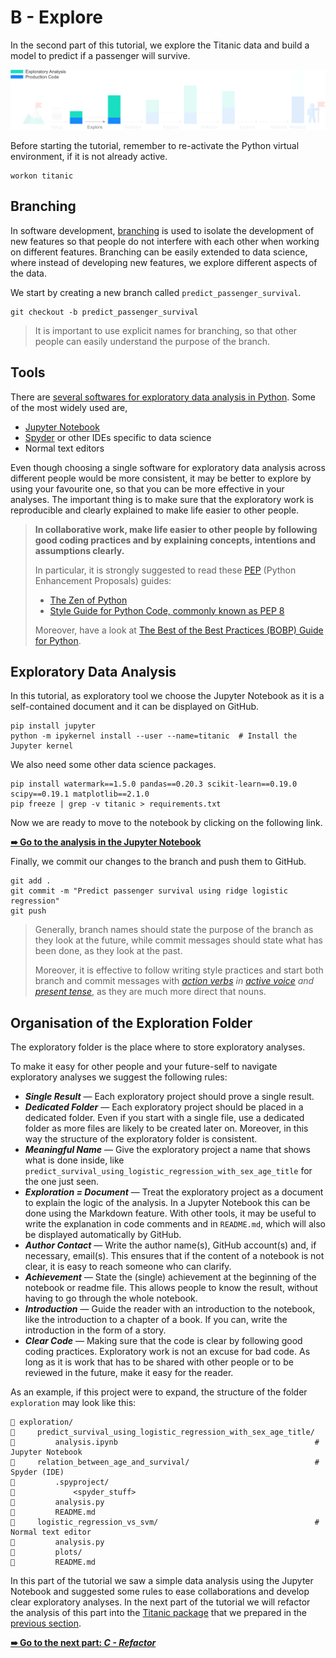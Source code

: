 # B - Explore

In the second part of this tutorial, we explore the Titanic data and build a model to predict if a passenger will survive.



![explore](../../resources/explore.png)



Before starting the tutorial, remember to re-activate the Python virtual environment, if it is not already active.

```shell
workon titanic
```

## Branching

In software development, [branching](https://git-scm.com/book/en/v2/Git-Branching-Basic-Branching-and-Merging) is used to isolate the development of new features so that people do not interfere with each other when working on different features. Branching can be easily extended to data science, where instead of developing new features, we explore different aspects of the data.

We start by creating a new branch called `predict_passenger_survival`.

```shell
git checkout -b predict_passenger_survival
```

> It is important to use explicit names for branching, so that other people can easily understand the purpose of the branch.

## Tools

There are [several softwares for exploratory data analysis in Python](https://www.datacamp.com/community/tutorials/data-science-python-ide). Some of the most widely used are,

- [Jupyter Notebook](http://jupyter.org/)
- [Spyder](https://github.com/spyder-ide/spyder) or other IDEs specific to data science
- Normal text editors

Even though choosing a single software for exploratory data analysis across different people would be more consistent, it may be better to explore by using your favourite one, so that you can be more effective in your analyses. The important thing is to make sure that the exploratory work is reproducible and clearly explained to make life easier to other people.

> **In collaborative work, make life easier to other people by following good coding practices and by explaining concepts, intentions and assumptions clearly.**
>
> In particular, it is strongly suggested to read these [PEP](https://www.python.org/dev/peps/) (Python Enhancement Proposals) guides:
>
> - [The Zen of Python](https://www.python.org/dev/peps/pep-0020/)
> - [Style Guide for Python Code, commonly known as PEP 8](https://www.python.org/dev/peps/pep-0008/)
>
> Moreover, have a look at [The Best of the Best Practices (BOBP) Guide for Python](https://gist.github.com/sloria/7001839).

## Exploratory Data Analysis

In this tutorial, as exploratory tool we choose the Jupyter Notebook as it is a self-contained document and it can be displayed on GitHub.

```shell
pip install jupyter
python -m ipykernel install --user --name=titanic  # Install the Jupyter kernel
```

We also need some other data science packages.

```shell
pip install watermark==1.5.0 pandas==0.20.3 scikit-learn==0.19.0 scipy==0.19.1 matplotlib==2.1.0
pip freeze | grep -v titanic > requirements.txt
```

Now we are ready to move to the notebook by clicking on the following link.

[**➠   Go to the analysis in the Jupyter Notebook**](exploration/predict_survival_using_logistic_regression_with_sex_age_title/analysis.ipynb)

Finally, we commit our changes to the branch and push them to GitHub.

```shell
git add .
git commit -m "Predict passenger survival using ridge logistic regression"
git push
```

> Generally, branch names should state the purpose of the branch as they look at the future, while commit messages should state what has been done, as they look at the past.
>
> Moreover, it is effective to follow writing style practices and start both branch and commit messages with _[action verbs](https://books.google.co.uk/books?id=Fp4-7EWkvUgC&lpg=PP1&dq=joshua%20schimel%20writing%20science&pg=PP1#v=onepage&q=joshua%20schimel%20writing%20science&f=false) in [active voice](https://en.wikipedia.org/wiki/The_Elements_of_Style#Content) and [present tense](https://git-scm.com/book/en/v2/Distributed-Git-Contributing-to-a-Project)_, as they are much more direct that nouns.

## Organisation of the Exploration Folder

The exploratory folder is the place where to store exploratory analyses.

To make it easy for other people and your future-self to navigate exploratory analyses we suggest the following rules:

- ***Single Result*** — Each exploratory project should prove a single result.
- ***Dedicated Folder*** — Each exploratory project should be placed in a dedicated folder. Even if you start with a single file, use a dedicated folder as more files are likely to be created later on. Moreover, in this way the structure of the exploratory folder is consistent.
- ***Meaningful Name*** — Give the exploratory project a name that shows what is done inside, like `predict_survival_using_logistic_regression_with_sex_age_title` for the one just seen.
- ***Exploration = Document*** — Treat the exploratory project as a document to explain the logic of the analysis. In a Jupyter Notebook this can be done using the Markdown feature. With other tools, it may be useful to write the explanation in code comments and in `README.md`, which will also be displayed automatically by GitHub.
- ***Author Contact*** — Write the author name(s), GitHub account(s) and, if necessary, email(s). This ensures that if the content of a notebook is not clear, it is easy to reach someone who can clarify.
- ***Achievement*** — State the (single) achievement at the beginning of the notebook or readme file. This allows people to know the result, without having to go through the whole notebook.
- ***Introduction*** — Guide the reader with an introduction to the notebook, like the introduction to a chapter of a book. If you can, write the introduction in the form of a story.
- ***Clear Code*** — Making sure that the code is clear by following good coding practices. Exploratory work is not an excuse for bad code. As long as it is work that has to be shared with other people or to be reviewed in the future, make it easy for the reader.

As an example, if this project were to expand, the structure of the folder `exploration` may look like this:

```
📁 exploration/
📁     predict_survival_using_logistic_regression_with_sex_age_title/
📄         analysis.ipynb                                            # Jupyter Notebook
📁     relation_between_age_and_survival/                            # Spyder (IDE)
📁         .spyproject/
📄             <spyder_stuff>
📄         analysis.py
📄         README.md
📁     logistic_regression_vs_svm/                                   # Normal text editor
📄         analysis.py
📁         plots/
📄         README.md
```

In this part of the tutorial we saw a simple data analysis using the Jupyter Notebook and suggested some rules to ease collaborations and develop clear exploratory analyses. In the next part of the tutorial we will refactor the analysis of this part into the [Titanic package](titanic) that we prepared in the [previous section](../a-setup).

[**➠   Go to the next part: *C - Refactor***](../c-refactor)

